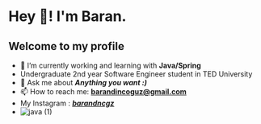 # Hey 👋! I'm Baran.
## **Welcome to my profile**

- 👾 I’m currently working and learning with **Java/Spring**
- Undergraduate 2nd year Software Engineer student in TED University
- 💬 Ask me about  **_Anything you want :)_**
- 📫 How to reach me: **barandincoguz@gmail.com**
- My Instagram : [***barandncgz***](https://www.instagram.com/barandncgz)
- ![java (1)](https://github.com/barandincoguz/barandincoguz/assets/113445399/a2e8aee8-3193-44be-8467-f90c54425487)






